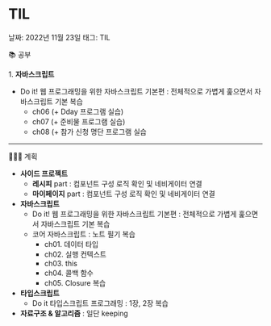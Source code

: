 # TIL

날짜: 2022년 11월 23일
태그: TIL

📚 공부

1. **자바스크립트**

- Do it! 웹 프로그래밍을 위한 자바스크립트 기본편 : 전체적으로 가볍게 훑으면서 자바스크립트 기본 복습
    - ch06 (+ Dday 프로그램 실습)
    - ch07 (+ 준비물 프로그램 실습)
    - ch08 (+ 참가 신청 명단 프로그램 실습

 

---

👩🏻‍💻 계획

- **사이드 프로젝트**
    - **레시피** part :  컴포넌트 구성 로직 확인 및 네비게이터 연결
    - **마이페이지** part : 컴포넌트 구성 로직 확인 및 네비게이터 연결
- **자바스크립트**
    - Do it! 웹 프로그래밍을 위한 자바스크립트 기본편 : 전체적으로 가볍게 훑으면서 자바스크립트 기본 복습
    - 코어 자바스크립트 : 노트 필기 복습
        - ch01. 데이터 타입
        - ch02. 실행 컨텍스트
        - ch03. this
        - ch04. 콜백 함수
        - ch05. Closure 복습
- **타입스크립트**
    - Do it 타입스크립트 프로그래밍 : 1장, 2장 복습
- **자료구조 & 알고리즘** : 일단 keeping